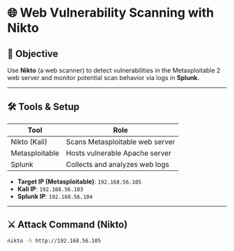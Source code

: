 # 🌐 Web Vulnerability Scanning with Nikto

## 🎯 Objective
Use **Nikto** (a web scanner) to detect vulnerabilities in the Metasploitable 2 web server and monitor potential scan behavior via logs in **Splunk**.

---

## 🛠️ Tools & Setup

| Tool           | Role                            |
|----------------|----------------------------------|
| Nikto (Kali)   | Scans Metasploitable web server |
| Metasploitable | Hosts vulnerable Apache server  |
| Splunk         | Collects and analyzes web logs  |

- **Target IP (Metasploitable)**: `192.168.56.105`
- **Kali IP**: `192.168.56.103`
- **Splunk IP**: `192.168.56.104`

---

## ⚔️ Attack Command (Nikto)

```bash
nikto -h http://192.168.56.105

